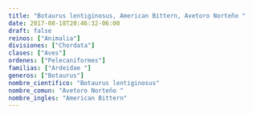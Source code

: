 ```yaml
---
title: "Botaurus lentiginosus, American Bittern, Avetoro Norteño "
date: 2017-08-18T20:46:32-06:00
draft: false
reinos: ["Animalia"]
divisiones: ["Chordata"]
clases: ["Aves"]
ordenes: ["Pelecaniformes"]
familias: ["Ardeidae "]
generos: ["Botaurus"]
nombre_cientifico: "Botaurus lentiginosus"
nombre_comun: "Avetoro Norteño "
nombre_ingles: "American Bittern"
---
```

